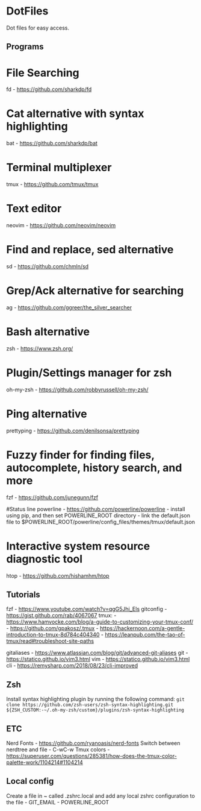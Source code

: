 # DotFiles
Dot files for easy access.


## Programs

# File Searching
fd - https://github.com/sharkdp/fd

# Cat alternative with syntax highlighting
bat - https://github.com/sharkdp/bat 

# Terminal multiplexer
tmux - https://github.com/tmux/tmux

# Text editor
neovim - https://github.com/neovim/neovim

# Find and replace, sed alternative
sd - https://github.com/chmln/sd

# Grep/Ack alternative for searching
ag - https://github.com/ggreer/the_silver_searcher

# Bash alternative
zsh - https://www.zsh.org/

# Plugin/Settings manager for zsh
oh-my-zsh - https://github.com/robbyrussell/oh-my-zsh/

# Ping alternative
prettyping - https://github.com/denilsonsa/prettyping

# Fuzzy finder for finding files, autocomplete, history search, and more
fzf - https://github.com/junegunn/fzf

#Status line
powerline - https://github.com/powerline/powerline
    - install using pip, and then set POWERLINE_ROOT directory
    - link the default.json file to $POWERLINE_ROOT/powerline/config_files/themes/tmux/default.json

# Interactive system resource diagnostic tool
htop - https://github.com/hishamhm/htop


## Tutorials
fzf - https://www.youtube.com/watch?v=qgG5Jhi_Els
gitconfig - https://gist.github.com/rab/4067067
tmux:
    - https://www.hamvocke.com/blog/a-guide-to-customizing-your-tmux-conf/
    - https://github.com/gpakosz/.tmux
    - https://hackernoon.com/a-gentle-introduction-to-tmux-8d784c404340
    - https://leanpub.com/the-tao-of-tmux/read#troubleshoot-site-paths

gitaliases - https://www.atlassian.com/blog/git/advanced-git-aliases
git - https://statico.github.io/vim3.html
vim - https://statico.github.io/vim3.html
cli - https://remysharp.com/2018/08/23/cli-improved


## Zsh
Install syntax highlighting plugin by running the following command:
`git clone https://github.com/zsh-users/zsh-syntax-highlighting.git ${ZSH_CUSTOM:-~/.oh-my-zsh/custom}/plugins/zsh-syntax-highlighting`


## ETC
Nerd Fonts - https://github.com/ryanoasis/nerd-fonts
Switch between nerdtree and file - C-wC-w
Tmux colors - https://superuser.com/questions/285381/how-does-the-tmux-color-palette-work/1104214#1104214


## Local config
Create a file in ~ called .zshrc.local and add any local zshrc configuration to the file
    - GIT_EMAIL
    - POWERLINE_ROOT 
